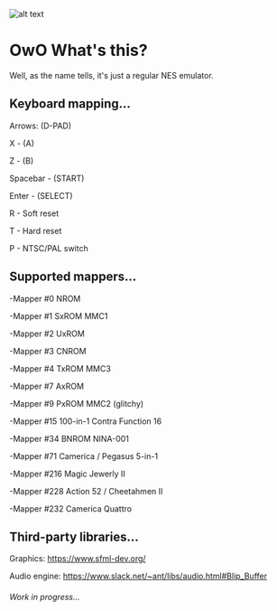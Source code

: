 [logo]: https://github.com/dawid9554/NESgaro/blob/master/logo.png

![alt text][logo]

# OwO What's this?
Well, as the name tells, it's just a regular NES emulator.

## Keyboard mapping...
Arrows: (D-PAD)

X - (A)

Z - (B)

Spacebar - (START)

Enter - (SELECT)

R - Soft reset

T - Hard reset

P - NTSC/PAL switch

## Supported mappers...
-Mapper #0 NROM

-Mapper #1 SxROM MMC1

-Mapper #2 UxROM

-Mapper #3 CNROM

-Mapper #4 TxROM MMC3

-Mapper #7 AxROM

-Mapper #9 PxROM MMC2 (glitchy)

-Mapper #15 100-in-1 Contra Function 16

-Mapper #34 BNROM NINA-001

-Mapper #71 Camerica / Pegasus 5-in-1

-Mapper #216 Magic Jewerly II

-Mapper #228 Action 52 / Cheetahmen II

-Mapper #232 Camerica Quattro

## Third-party libraries...
Graphics: https://www.sfml-dev.org/

Audio engine: https://www.slack.net/~ant/libs/audio.html#Blip_Buffer

###### Work in progress...
